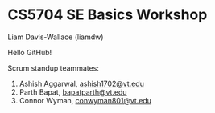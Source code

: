 # CS5704 SE Basics Workshop
Liam Davis-Wallace (liamdw)

Hello GitHub!

Scrum standup teammates:
1. Ashish Aggarwal, ashish1702@vt.edu
2. Parth Bapat, bapatparth@vt.edu
3. Connor Wyman, conwyman801@vt.edu
